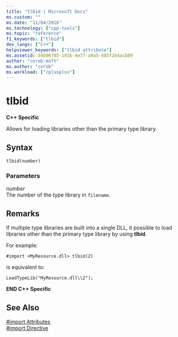 ```yaml
---
title: "tlbid | Microsoft Docs"
ms.custom: ""
ms.date: "11/04/2016"
ms.technology: ["cpp-tools"]
ms.topic: "reference"
f1_keywords: ["tlbid"]
dev_langs: ["C++"]
helpviewer_keywords: ["tlbid attribute"]
ms.assetid: 54b06785-191b-4e77-a9a5-485f2b4acb09
author: "corob-msft"
ms.author: "corob"
ms.workload: ["cplusplus"]
---
```

# tlbid
**C++ Specific**  
  
Allows for loading libraries other than the primary type library.  
  
## Syntax  
  
```  
tlbid(number)  
```  
  
### Parameters  
*number*  
The number of the type library in `filename`.  
  
## Remarks  
 
If multiple type libraries are built into a single DLL, it possible to load libraries other than the primary type library by using **tlbid**.  
  
For example:  
  
```  
#import <MyResource.dll> tlbid(2)  
```  
  
is equivalent to:  
  
```  
LoadTypeLib("MyResource.dll\\2");  
```  
  
**END C++ Specific**  
  
## See Also  
 
[#import Attributes](../preprocessor/hash-import-attributes-cpp.md)   
[#import Directive](../preprocessor/hash-import-directive-cpp.md)